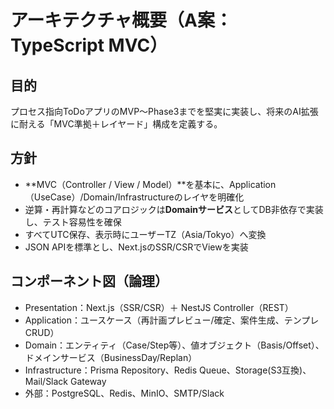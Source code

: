 # アーキテクチャ概要（A案：TypeScript MVC）

## 目的
プロセス指向ToDoアプリのMVP〜Phase3までを堅実に実装し、将来のAI拡張に耐える「MVC準拠＋レイヤード」構成を定義する。

## 方針
- **MVC（Controller / View / Model）**を基本に、Application（UseCase）/Domain/Infrastructureのレイヤを明確化
- 逆算・再計算などのコアロジックは**Domainサービス**としてDB非依存で実装し、テスト容易性を確保
- すべてUTC保存、表示時にユーザーTZ（Asia/Tokyo）へ変換
- JSON APIを標準とし、Next.jsのSSR/CSRでViewを実装

## コンポーネント図（論理）
- Presentation：Next.js（SSR/CSR）＋ NestJS Controller（REST）
- Application：ユースケース（再計画プレビュー/確定、案件生成、テンプレCRUD）
- Domain：エンティティ（Case/Step等）、値オブジェクト（Basis/Offset）、ドメインサービス（BusinessDay/Replan）
- Infrastructure：Prisma Repository、Redis Queue、Storage(S3互換)、Mail/Slack Gateway
- 外部：PostgreSQL、Redis、MinIO、SMTP/Slack
